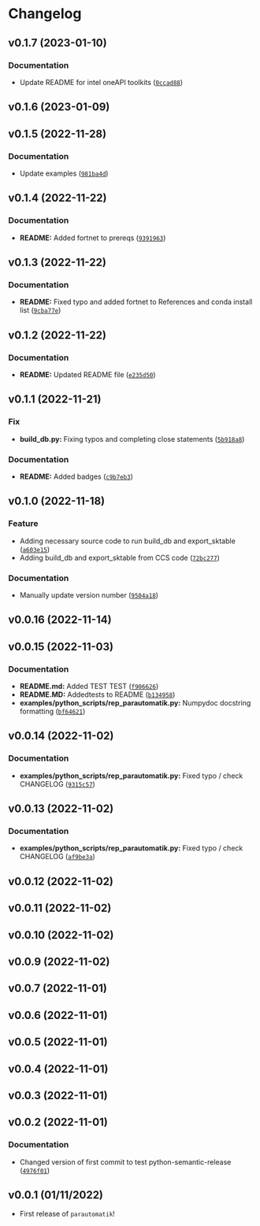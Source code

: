 # Changelog

<!--next-version-placeholder-->

## v0.1.7 (2023-01-10)
### Documentation
* Update README for intel oneAPI toolkits ([`0ccad88`](https://github.com/ThijsSmolders/ParAutomatik/commit/0ccad88dc0f9c0de85d2e4a12a54ab6302f0b0f4))

## v0.1.6 (2023-01-09)


## v0.1.5 (2022-11-28)
### Documentation
* Update examples ([`981ba4d`](https://github.com/ThijsSmolders/ParAutomatik/commit/981ba4d817847b45a50ecec651135d3cfdb367f7))

## v0.1.4 (2022-11-22)
### Documentation
* **README:** Added fortnet to prereqs ([`9391963`](https://github.com/ThijsSmolders/ParAutomatik/commit/93919638152eeafbe54cec4cc8cd38c106e5e012))

## v0.1.3 (2022-11-22)
### Documentation
* **README:** Fixed typo and added fortnet to References and conda install list ([`9cba77e`](https://github.com/ThijsSmolders/ParAutomatik/commit/9cba77e2c3bdd64bc996a81100cfb3fe0c61e60a))

## v0.1.2 (2022-11-22)
### Documentation
* **README:** Updated README file ([`e235d50`](https://github.com/ThijsSmolders/ParAutomatik/commit/e235d50d705f37623cfd384f4249547ef34b982c))

## v0.1.1 (2022-11-21)
### Fix
* **build_db.py:** Fixing typos and completing close statements ([`5b918a8`](https://github.com/ThijsSmolders/ParAutomatik/commit/5b918a80d17b248cbd3161d6c60551b2e7d5b7cc))

### Documentation
* **README:** Added badges ([`c9b7eb3`](https://github.com/ThijsSmolders/ParAutomatik/commit/c9b7eb379e63995d04ee6895243fc6a9b8fa11a8))

## v0.1.0 (2022-11-18)
### Feature
* Adding necessary source code to run build_db and export_sktable ([`a603e15`](https://github.com/ThijsSmolders/ParAutomatik/commit/a603e1547821f870d523c2bd9f90420d21789a53))
* Adding build_db and export_sktable from CCS code ([`72bc277`](https://github.com/ThijsSmolders/ParAutomatik/commit/72bc277f2e7f32cf5adbbc2b58b397e669599e0c))

### Documentation
* Manually update version number ([`9504a18`](https://github.com/ThijsSmolders/ParAutomatik/commit/9504a18004ef7751cbbc226f3dcbe471a65540b3))

## v0.0.16 (2022-11-14)


## v0.0.15 (2022-11-03)
### Documentation
* **README.md:** Added TEST TEST ([`f906626`](https://github.com/ThijsSmolders/ParAutomatik/commit/f906626f3578052a3723fe19f7f9a391edb29039))
* **README.MD:** Addedtests to README ([`b134958`](https://github.com/ThijsSmolders/ParAutomatik/commit/b134958440920391f3873943267c52bb3f045aa9))
* **examples/python_scripts/rep_parautomatik.py:** Numpydoc docstring formatting ([`bf64621`](https://github.com/ThijsSmolders/ParAutomatik/commit/bf64621f248559188f90e916df5062b65456cca9))

## v0.0.14 (2022-11-02)
### Documentation
* **examples/python_scripts/rep_parautomatik.py:** Fixed typo / check CHANGELOG ([`9315c57`](https://github.com/ThijsSmolders/ParAutomatik/commit/9315c57b98a78fc7e89dd5705fb47cdb2d57ef48))

## v0.0.13 (2022-11-02)
### Documentation
* **examples/python_scripts/rep_parautomatik.py:** Fixed typo / check CHANGELOG ([`af9be3a`](https://github.com/ThijsSmolders/ParAutomatik/commit/af9be3a6e67b4725e62c2b97deccfee26a45c0fe))

## v0.0.12 (2022-11-02)


## v0.0.11 (2022-11-02)


## v0.0.10 (2022-11-02)


## v0.0.9 (2022-11-02)


## v0.0.7 (2022-11-01)


## v0.0.6 (2022-11-01)


## v0.0.5 (2022-11-01)


## v0.0.4 (2022-11-01)


## v0.0.3 (2022-11-01)


## v0.0.2 (2022-11-01)
### Documentation
* Changed version of first commit to test python-semantic-release ([`4976f01`](https://github.com/ThijsSmolders/ParAutomatik/commit/4976f018330a5988b63225c4b6ce7157e5b1b3f4))

## v0.0.1 (01/11/2022)

- First release of `parautomatik`!